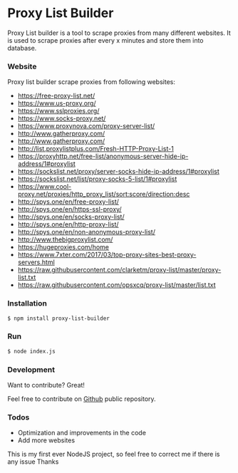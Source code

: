 # Proxy List Builder
Proxy List builder is a tool to scrape proxies from many different websites. It is used to scrape proxies after every x minutes and store them into database.

### Website
Proxy list builder scrape proxies from following websites:
* https://free-proxy-list.net/
* https://www.us-proxy.org/
* https://www.sslproxies.org/
* https://www.socks-proxy.net/
* https://www.proxynova.com/proxy-server-list/
* http://www.gatherproxy.com/
* http://www.gatherproxy.com/
* http://list.proxylistplus.com/Fresh-HTTP-Proxy-List-1
* https://proxyhttp.net/free-list/anonymous-server-hide-ip-address/1#proxylist
* https://sockslist.net/proxy/server-socks-hide-ip-address/1#proxylist
* https://sockslist.net/list/proxy-socks-5-list/1#proxylist
* https://www.cool-proxy.net/proxies/http_proxy_list/sort:score/direction:desc
* http://spys.one/en/free-proxy-list/
* http://spys.one/en/https-ssl-proxy/
* http://spys.one/en/socks-proxy-list/
* http://spys.one/en/http-proxy-list/
* http://spys.one/en/non-anonymous-proxy-list/
* http://www.thebigproxylist.com/
* https://hugeproxies.com/home
* https://www.7xter.com/2017/03/top-proxy-sites-best-proxy-servers.html
* https://raw.githubusercontent.com/clarketm/proxy-list/master/proxy-list.txt
* https://raw.githubusercontent.com/opsxcq/proxy-list/master/list.txt

### Installation
```sh
$ npm install proxy-list-builder
```
### Run
```sh
$ node index.js
```
### Development
Want to contribute? Great!

Feel free to contribute on [Github] public repository.
### Todos
 - Optimization and improvements in the code
 - Add more websites

 This is my first ever NodeJS project, so feel free to correct me if there is any issue
 Thanks 
 
 [Github]: <https://github.com/asadhaider13/proxy-list-builder>
